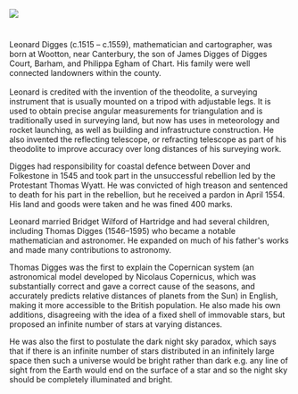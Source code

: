 <a href="https://juncture-digital.org"><img src="https://juncture-digital.org/images/ve-button.png"></a>

<param ve-config title="Leonard and Thomas Digges" author="Arnav Sharma" layout="vtl" banner="/images/banners/16c.jpg"> 

<param ve-entity eid="Q8034080" aliases="Wootton">
<param ve-entity eid="Q2160826" aliases="Cranbrook">
<param ve-entity eid="Q1836548" aliases="Barham">
<param ve-entity eid="Q26369368" aliases="Hartridge">
<param ve-entity eid="Q179224" aliases="Dover">
<param ve-entity eid="Q375314" aliases="Folkestone">
<param ve-entity eid="Q2470003" aliases="Chart">
<param ve-entity eid="Q105776177" aliases="Brome">
<param ve-entity eid="Q2297876" aliases="Chevening">

#

Leonard Digges (c.1515 – c.1559), mathematician and cartographer, was born at Wootton, near Canterbury, the son of James Digges of Digges Court, Barham, and Philippa Egham of Chart. His family were well connected landowners within the county.
<br><br>
Leonard is credited with the invention of the theodolite, a surveying instrument that is usually mounted on a tripod with adjustable legs. It is used to obtain precise angular measurements for triangulation and is traditionally used in surveying land, but now has uses in meteorology and rocket launching, as well as building and infrastructure construction. He also invented the reflecting telescope, or refracting telescope as part of his theodolite to improve accuracy over long distances of his surveying work.
<param ve-image url="https://upload.wikimedia.org/wikipedia/commons/d/d4/Pantometria_by_Leonard_Digges_1591.jpg" label="Pantometria by Leonard Digges 1591" attribution="Leonard Digges. Engraver unknown. Printed by Abell Jeffes, London., Public domain, via Wikimedia Commons"> 
<param ve-map center="Q1836548" zoom="10">

Digges had responsibility for coastal defence between Dover and Folkestone in 1545 and took part in the unsuccessful rebellion led by the Protestant Thomas Wyatt. He was convicted of high treason and sentenced to death for his part in the rebellion, but he received a pardon in April 1554. His land and goods were taken and he was fined 400 marks.
<param ve-image url="https://upload.wikimedia.org/wikipedia/commons/0/09/SirThomasWyatt01.jpg" label="Thomas Wyatt" attribution="Francesco Bartolozzi, Public domain, via Wikimedia Commons">

Leonard married Bridget Wilford of Hartridge and had several children, including Thomas Digges (1546–1595) who became a notable mathematician and astronomer. He expanded on much of his father's works and made many contributions to astronomy. 
<param ve-map center="Q8034080" zoom="15">

Thomas Digges was the first to explain the Copernican system (an astronomical model developed by Nicolaus Copernicus, which was substantially correct and gave a correct cause of the seasons, and accurately predicts relative distances of planets from the Sun) in English, making it more accessible to the British population. He also made his own additions, disagreeing with the idea of a fixed shell of immovable stars, but proposed an infinite number of stars at varying distances. 
<param ve-image url="https://upload.wikimedia.org/wikipedia/commons/3/3e/ThomasDiggesmap.JPG" label="Thomas Digges map" attribution="w:Thomas Digges (1546?-1595), Public domain, via Wikimedia Commons">

He was also the first to postulate the dark night sky paradox, which says that if there is an infinite number of stars distributed in an infinitely large space then such a universe would be bright rather than dark e.g. any line of sight from the Earth would end on the surface of a star and so the night sky should be completely illuminated and bright.

